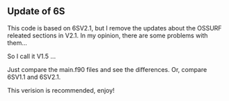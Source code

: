 ## Update of 6S

This code is based on 6SV2.1, but I remove the updates about the OSSURF releated sections in V2.1. 
In my opinion, there are some problems with them...

So I call it V1.5 ...

Just compare the main.f90 files and see the differences. Or, compare 6SV1.1 and 6SV2.1.

This verision is recommended, enjoy!
